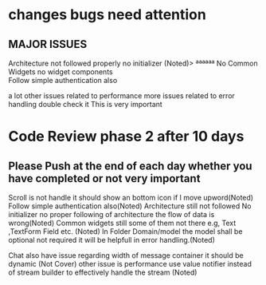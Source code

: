 # changes bugs need attention

## MAJOR ISSUES
Architecture not followed properly no initializer (Noted)>  ªªªªªª
No Common Widgets no widget components   
Follow simple authentication also


a lot other issues related to performance 
more issues related  to  error handling double check it This is very important 

# Code Review phase 2 after  10 days 
  ## Please Push at the end of each day whether you have completed  or not very important 
Scroll is not handle it should show an bottom icon if I move upword(Noted)
Follow simple authentication also(Noted)
Architecture still not followed No initializer no proper following of architecture the flow of data is wrong(Noted) 
Common widgets still some of them not  there e.g, Text ,TextForm Field etc. (Noted)
In Folder Domain/model the model shall be optional not required it will be  helpfull in error handling.(Noted)

Chat also have issue regarding width of message container it should be dynamic (Not Cover)
other issue is performance use value notifier instead of stream builder to effectively handle the stream (Noted)
